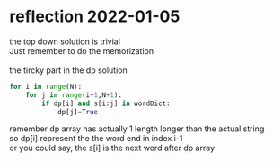 # reflection 2022-01-05
the top down solution is trivial
<br/>
Just remember to do the memorization 
<br/>
<br/>
the tircky part in the dp solution
```python
for i in range(N):
    for j in range(i+1,N+1):
        if dp[i] and s[i:j] in wordDict:
            dp[j]=True
```
remember dp array has actually 1 length longer than the actual string
<br/>
so dp[i] represent the the word end in index i-1
<br/>
or you could say, the s[i] is the next word after dp array

